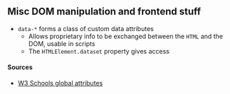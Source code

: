 ## Misc DOM manipulation and frontend stuff 

- `data-*` forms a class of custom data attributes 
    - Allows proprietary info to be exchanged between the `HTML` and the DOM, usable in scripts 
    - The `HTMLElement.dataset` property gives access 

#### Sources 
- [W3 Schools global attributes](https://developer.mozilla.org/en-US/docs/Web/HTML/Global_attributes/data-*) 

